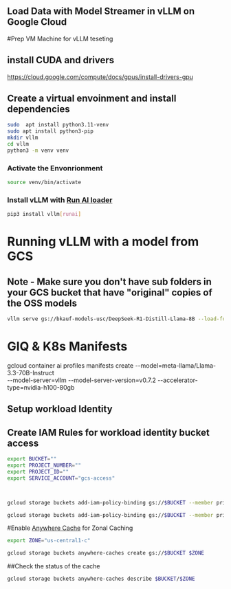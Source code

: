 ## Load Data with Model Streamer in vLLM on Google Cloud

#Prep VM Machine for vLLM teseting

## install CUDA and drivers
https://cloud.google.com/compute/docs/gpus/install-drivers-gpu

## Create a virtual envoinment and install dependencies 
 ```sh
sudo  apt install python3.11-venv
sudo apt install python3-pip
mkdir vllm
cd vllm
python3 -m venv venv
```

### Activate the Envonrionment
 ```sh
 source venv/bin/activate
```
### Install vLLM with [Run AI loader](https://docs.vllm.ai/en/latest/models/extensions/runai_model_streamer.html)
```sh
pip3 install vllm[runai]
```

# Running vLLM with a model from GCS
## Note - Make sure you don't have sub folders in your GCS bucket that have "original" copies of the OSS models


```sh
vllm serve gs://bkauf-models-usc/DeepSeek-R1-Distill-Llama-8B --load-format=runai_streamer --served-model-name deepSeek8B
```

# GIQ & K8s Manifests 



gcloud container ai profiles manifests create --model=meta-llama/Llama-3.3-70B-Instruct \
--model-server=vllm --model-server-version=v0.7.2 --accelerator-type=nvidia-h100-80gb    



## Setup workload Identity 


## Create IAM Rules for workload identity bucket access

```sh
export BUCKET=""
export PROJECT_NUMBER=""
export PROJECT_ID=""
export SERVICE_ACCOUNT="gcs-access"



gcloud storage buckets add-iam-policy-binding gs://$BUCKET --member principal://iam.googleapis.com/projects/$PROJECT_NUMBER/locations/global/workloadIdentityPools/$PROJECT_ID.svc.id.goog/subject/ns/default/sa/$SERVICE_ACCOUNT --role roles/storage.bucketViewer

gcloud storage buckets add-iam-policy-binding gs://$BUCKET --member principal://iam.googleapis.com/projects/$PROJECT_NUMBER/locations/global/workloadIdentityPools/$PROJECT_ID.svc.id.goog/subject/ns/default/sa/$SERVICE_ACCOUNT --role roles/storage.objectUser

```


#Enable [Anywhere Cache](https://cloud.google.com/storage/docs/anywhere-cache) for Zonal Caching
```sh
export ZONE="us-central1-c"

gcloud storage buckets anywhere-caches create gs://$BUCKET $ZONE
```
##Check the status of the cache
```sh
gcloud storage buckets anywhere-caches describe $BUCKET/$ZONE
```
